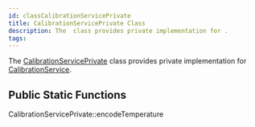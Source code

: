 ```yaml
---
id: classCalibrationServicePrivate
title: CalibrationServicePrivate Class
description: The  class provides private implementation for .
tags:
---
```

The [CalibrationServicePrivate](classCalibrationServicePrivate) class provides private implementation for [CalibrationService](classCalibrationService).



## Public Static Functions



CalibrationServicePrivate::encodeTemperature



